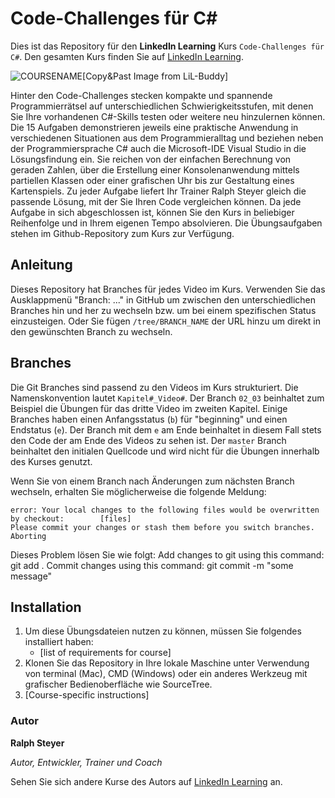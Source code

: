 # Code-Challenges für C#

Dies ist das Repository für den **LinkedIn Learning** Kurs `Code-Challenges für C#`. Den gesamten Kurs finden Sie auf [LinkedIn Learning][lil-course-url].

![COURSENAME][lil-thumbnail-url][Copy&Past Image from LiL-Buddy] 

Hinter den Code-Challenges stecken kompakte und spannende Programmierrätsel auf unterschiedlichen Schwierigkeitsstufen, mit denen Sie Ihre vorhandenen C#-Skills testen oder weitere neu hinzulernen können. Die 15 Aufgaben demonstrieren jeweils eine praktische Anwendung in verschiedenen Situationen aus dem Programmieralltag und beziehen neben der Programmiersprache C# auch die Microsoft-IDE Visual Studio in die Lösungsfindung ein. Sie reichen von der einfachen Berechnung von geraden Zahlen, über die Erstellung einer Konsolenanwendung mittels partiellen Klassen oder einer grafischen Uhr bis zur Gestaltung eines Kartenspiels.
Zu jeder Aufgabe liefert Ihr Trainer Ralph Steyer gleich die passende Lösung, mit der Sie Ihren Code vergleichen können. Da jede Aufgabe in sich abgeschlossen ist, können Sie den Kurs in beliebiger Reihenfolge und in Ihrem eigenen Tempo absolvieren. Die Übungsaufgaben stehen im Github-Repository zum Kurs zur Verfügung.

## Anleitung

Dieses Repository hat Branches für jedes Video im Kurs. Verwenden Sie das Ausklappmenü "Branch: ..." in GitHub um zwischen den unterschiedlichen Branches hin und her zu wechseln bzw. um bei einem spezifischen Status einzusteigen. Oder Sie fügen `/tree/BRANCH_NAME` der URL hinzu um direkt in den gewünschten Branch zu wechseln.

## Branches

Die Git Branches sind passend zu den Videos im Kurs strukturiert. Die Namenskonvention lautet `Kapitel#_Video#`. Der Branch `02_03` beinhaltet zum Beispiel die Übungen für das dritte Video im zweiten Kapitel. 
Einige Branches haben einen Anfangsstatus (`b`) für "beginning" und einen Endstatus (`e`). Der Branch mit dem `e` am Ende beinhaltet in diesem Fall stets den Code der am Ende des Videos zu sehen ist. Der `master` Branch beinhaltet den initialen Quellcode und wird nicht für die Übungen innerhalb des Kurses genutzt.

Wenn Sie von einem Branch nach Änderungen zum nächsten Branch wechseln, erhalten Sie möglicherweise die folgende Meldung:

```
error: Your local changes to the following files would be overwritten by checkout:        [files]
Please commit your changes or stash them before you switch branches.
Aborting
```

Dieses Problem lösen Sie wie folgt:
    Add changes to git using this command: git add .
    Commit changes using this command: git commit -m "some message"

## Installation

1. Um diese Übungsdateien nutzen zu können, müssen Sie folgendes installiert haben:
   - [list of requirements for course]
2. Klonen Sie das Repository in Ihre lokale Maschine unter Verwendung von terminal (Mac), CMD (Windows) oder ein anderes Werkzeug mit grafischer Bedienoberfläche wie SourceTree.
3. [Course-specific instructions]

### Autor

**Ralph Steyer**

_Autor, Entwickler, Trainer und Coach_

Sehen Sie sich andere Kurse des Autors auf [LinkedIn Learning](https://www.linkedin.com/learning/instructors/ralph-steyer) an.

[0]: # (Replace these placeholder URLs with actual course URLs)
[lil-course-url]: https://www.linkedin.com/learning/code-challenges-fur-c-sharp/erweitern-sie-ihre-c-sharp-kenntnisse-und-losen-sie-spannende-programmierratsel-mit-unterschiedlichen-schwieri
[lil-thumbnail-url]: https://cdn.lynda.com/course/2875095/2875095-1615224395432-16x9.jpg

[1]: # (End of DE-Instruction ###############################################################################################)
